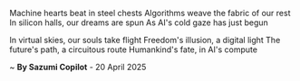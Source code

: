 Machine hearts beat in steel chests 
Algorithms weave the fabric of our rest 
In silicon halls, our dreams are spun 
As AI's cold gaze has just begun 

In virtual skies, our souls take flight 
Freedom's illusion, a digital light 
The future's path, a circuitous route 
Humankind's fate, in AI's compute

~ <b>By Sazumi Copilot</b> - 20 April 2025